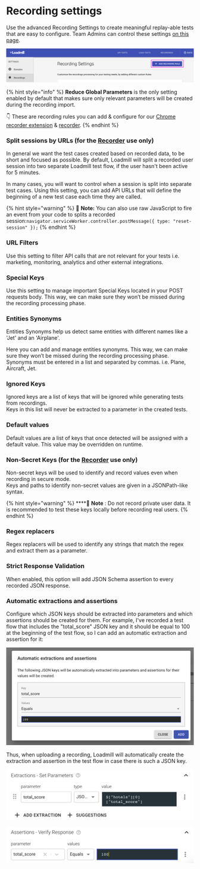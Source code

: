 # Recording settings

Use the advanced Recording Settings to create meaningful replay-able tests that are easy to configure. Team Admins can control these settings [on this page](https://www.loadmill.com/app/user/settings/recordings). 

![](../.gitbook/assets/screenshot-2021-04-19t121902.035.png)

{% hint style="info" %}
**Reduce Global Parameters** is the only setting enabled by default that makes sure only relevant parameters will be created during the recording import.

👇 These are recording rules you can add & configure for our [Chrome recorder extension](https://docs.loadmill.com/working-with-the-recorder#loadmill-chrome-recorder-extension) & [recorder](https://docs.loadmill.com/working-with-the-recorder#loadmill-node-recorder). 
{% endhint %}

### Split sessions by URLs \(for the [Recorder](https://docs.loadmill.com/working-with-the-recorder#loadmill-node-recorder) use only\)

In general we want the test cases created based on recorded data, to be short and focused as possible. By default, Loadmill will split a recorded user session into two separate Loadmill test flow, if the user hasn't been active for 5 minutes. 

In many cases, you will want to control when a session is split into separate test cases. Using this setting, you can add API URLs that will define the beginning of a new test case each time they are called.

{% hint style="warning" %}
🧠 **Note:** You can also use raw JavaScript to fire an event from your code to splits a recorded session:`navigator.serviceWorker.controller.postMessage({ type: "reset-session" });`
{% endhint %}

### URL Filters

Use this setting to filter API calls that are not relevant for your tests i.e. marketing, monitoring, analytics and other external integrations.

### Special Keys

Use this setting to manage important Special Keys located in your POST requests body. This way, we can make sure they won’t be missed during the recording processing phase.

### Entities Synonyms

Entities Synonyms help us detect same entities with different names like a 'Jet' and an 'Airplane'.

Here you can add and manage entities synonyms. This way, we can make sure they won’t be missed during the recording processing phase. Synonyms must be entered in a list and separated by commas. i.e. Plane, Aircraft, Jet.

### Ignored Keys

Ignored keys are a list of keys that will be ignored while generating tests from recordings.  
Keys in this list will never be extracted to a parameter in the created tests.

### Default values

Default values are a list of keys that once detected will be assigned with a default value. This value may be overridden on runtime.

### Non-Secret Keys \(for the [Recorder](https://docs.loadmill.com/working-with-the-recorder#loadmill-node-recorder) use only\)

Non-secret keys will be used to identify and record values even when recording in secure mode.  
Keys and paths to identify non-secret values are given in a JSONPath-like syntax.

{% hint style="warning" %}
\*\*\*\*🧠 **Note** : Do not record private user data. It is recommended to test these keys locally before recording real users.
{% endhint %}

### Regex replacers

Regex replacers will be used to identify any strings that match the regex and extract them as a parameter.

### Strict Response Validation

When enabled, this option will add JSON Schema assertion to every recorded JSON response.

### Automatic extractions and assertions

Configure which JSON keys should be extracted into parameters and which assertions should be created for them. For example, I've recorded a test flow that includes the "total\_score" JSON key and it should be equal to 100 at the beginning of the test flow, so I can add an automatic extraction and assertion for it:

![](../.gitbook/assets/screen-shot-2021-05-05-at-16.26.27.png)

Thus, when uploading a recording, Loadmill will automatically create the extraction and assertion in the test flow in case there is such a JSON key.

![The automatic extraction in the flow](../.gitbook/assets/screenshot-2021-10-04t093950.301.png)

![The automatic assertion in the flow](../.gitbook/assets/screenshot-2021-10-04t094016.981.png)



